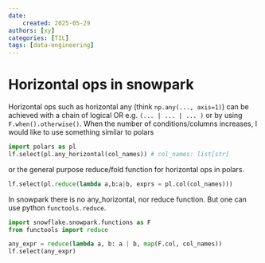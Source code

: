 ```yaml
---
date:
    created: 2025-05-29
authors: [xy]
categories: [TIL]
tags: [data-engineering]
---
```


# Horizontal ops in snowpark
<!-- more -->
Horizontal ops such as horizontal any (think `np.any(..., axis=1)`) can be achieved with a chain of logical OR e.g.  `(... | ... | ... )`
or by using `F.when().otherwise()`. When the number of conditions/columns increases, I would like to use something similar to polars 

```py
import polars as pl
lf.select(pl.any_horizontal(col_names)) # col_names: list[str]
```

or the general purpose reduce/fold function for horizontal ops in polars. 

```py
lf.select(pl.reduce(lambda a,b:a|b, exprs = pl.col(col_names)))
```

In snowpark there is no any_horizontal, nor reduce function. 
But one can use python `functools.reduce`.

```py
import snowflake.snowpark.functions as F
from functools import reduce

any_expr = reduce(lambda a, b: a | b, map(F.col, col_names))
lf.select(any_expr)
```



